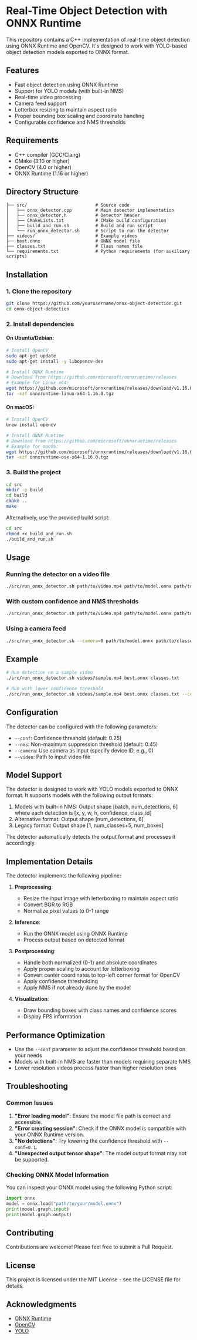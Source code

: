 # Real-Time Object Detection with ONNX Runtime

This repository contains a C++ implementation of real-time object detection using ONNX Runtime and OpenCV. It's designed to work with YOLO-based object detection models exported to ONNX format.

## Features

- Fast object detection using ONNX Runtime
- Support for YOLO models (with built-in NMS)
- Real-time video processing
- Camera feed support
- Letterbox resizing to maintain aspect ratio
- Proper bounding box scaling and coordinate handling
- Configurable confidence and NMS thresholds

## Requirements

- C++ compiler (GCC/Clang)
- CMake (3.10 or higher)
- OpenCV (4.0 or higher)
- ONNX Runtime (1.16 or higher)

## Directory Structure

```
├── src/                          # Source code
│   ├── onnx_detector.cpp         # Main detector implementation
│   ├── onnx_detector.h           # Detector header
│   ├── CMakeLists.txt            # CMake build configuration
│   ├── build_and_run.sh          # Build and run script 
│   └── run_onnx_detector.sh      # Script to run the detector
├── videos/                       # Example videos
├── best.onnx                     # ONNX model file
├── classes.txt                   # Class names file
└── requirements.txt              # Python requirements (for auxiliary scripts)
```

## Installation

### 1. Clone the repository

```bash
git clone https://github.com/yourusername/onnx-object-detection.git
cd onnx-object-detection
```

### 2. Install dependencies

#### On Ubuntu/Debian:

```bash
# Install OpenCV
sudo apt-get update
sudo apt-get install -y libopencv-dev

# Install ONNX Runtime
# Download from https://github.com/microsoft/onnxruntime/releases
# Example for Linux x64:
wget https://github.com/microsoft/onnxruntime/releases/download/v1.16.0/onnxruntime-linux-x64-1.16.0.tgz
tar -xzf onnxruntime-linux-x64-1.16.0.tgz
```

#### On macOS:

```bash
# Install OpenCV
brew install opencv

# Install ONNX Runtime
# Download from https://github.com/microsoft/onnxruntime/releases
# Example for macOS:
wget https://github.com/microsoft/onnxruntime/releases/download/v1.16.0/onnxruntime-osx-x64-1.16.0.tgz
tar -xzf onnxruntime-osx-x64-1.16.0.tgz
```

### 3. Build the project

```bash
cd src
mkdir -p build
cd build
cmake ..
make
```

Alternatively, use the provided build script:

```bash
cd src
chmod +x build_and_run.sh
./build_and_run.sh
```

## Usage

### Running the detector on a video file

```bash
./src/run_onnx_detector.sh path/to/video.mp4 path/to/model.onnx path/to/classes.txt
```

### With custom confidence and NMS thresholds

```bash
./src/run_onnx_detector.sh path/to/video.mp4 path/to/model.onnx path/to/classes.txt --conf=0.25 --nms=0.45
```

### Using a camera feed

```bash
./src/run_onnx_detector.sh --camera=0 path/to/model.onnx path/to/classes.txt
```

## Example

```bash
# Run detection on a sample video
./src/run_onnx_detector.sh videos/sample.mp4 best.onnx classes.txt

# Run with lower confidence threshold
./src/run_onnx_detector.sh videos/sample.mp4 best.onnx classes.txt --conf=0.2
```

## Configuration

The detector can be configured with the following parameters:

- `--conf`: Confidence threshold (default: 0.25)
- `--nms`: Non-maximum suppression threshold (default: 0.45)
- `--camera`: Use camera as input (specify device ID, e.g., 0)
- `--video`: Path to input video file

## Model Support

The detector is designed to work with YOLO models exported to ONNX format. It supports models with the following output formats:

1. Models with built-in NMS: Output shape [batch, num_detections, 6] where each detection is [x, y, w, h, confidence, class_id]
2. Alternative format: Output shape [num_detections, 6]
3. Legacy format: Output shape [1, num_classes+5, num_boxes]

The detector automatically detects the output format and processes it accordingly.

## Implementation Details

The detector implements the following pipeline:

1. **Preprocessing**: 
   - Resize the input image with letterboxing to maintain aspect ratio
   - Convert BGR to RGB
   - Normalize pixel values to 0-1 range

2. **Inference**:
   - Run the ONNX model using ONNX Runtime
   - Process output based on detected format

3. **Postprocessing**:
   - Handle both normalized (0-1) and absolute coordinates
   - Apply proper scaling to account for letterboxing
   - Convert center coordinates to top-left corner format for OpenCV
   - Apply confidence thresholding
   - Apply NMS if not already done by the model

4. **Visualization**:
   - Draw bounding boxes with class names and confidence scores
   - Display FPS information

## Performance Optimization

- Use the `--conf` parameter to adjust the confidence threshold based on your needs
- Models with built-in NMS are faster than models requiring separate NMS
- Lower resolution videos process faster than higher resolution ones

## Troubleshooting

### Common Issues

1. **"Error loading model"**: Ensure the model file path is correct and accessible.
2. **"Error creating session"**: Check if the ONNX model is compatible with your ONNX Runtime version.
3. **"No detections"**: Try lowering the confidence threshold with `--conf=0.1`.
4. **"Unexpected output tensor shape"**: The model output format may not be supported.

### Checking ONNX Model Information

You can inspect your ONNX model using the following Python script:

```python
import onnx
model = onnx.load("path/to/your/model.onnx")
print(model.graph.input)
print(model.graph.output)
```

## Contributing

Contributions are welcome! Please feel free to submit a Pull Request.

## License

This project is licensed under the MIT License - see the LICENSE file for details.

## Acknowledgments

- [ONNX Runtime](https://github.com/microsoft/onnxruntime)
- [OpenCV](https://opencv.org/)
- [YOLO](https://github.com/ultralytics/yolov5)
